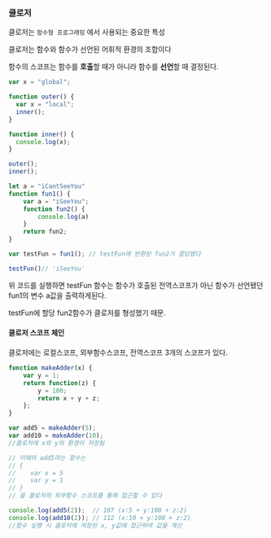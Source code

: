 ### 클로저

클로저는 `함수형 프로그래밍` 에서 사용되는 중요한 특성 

클로저는 함수와 함수가 선언된 어휘적 환경의 조합이다

함수의 스코프는 함수를 **호출**할 때가 아니라 함수를 **선언**할 때 결정된다. 

```js
var x = "global";

function outer() {
  var x = "local";
  inner();
}

function inner() {
  console.log(x);
}

outer();
inner();
```





```js
let a = "iCantSeeYou"
function fun1() {
    var a = "iSeeYou";
    function fun2() {
        console.log(a)
    }
    return fun2;
}

var testFun = fun1(); // testFun에 반환된 fun2가 할당됐다

testFun()// 'iSeeYou'
```

위 코드를 실행하면 testFun 함수는 함수가 호출된 전역스코프가 아닌 함수가 선언됐던 fun1의 변수 a값을 출력하게된다. 

testFun에 할당 fun2함수가 클로저를 형성했기 때문.



#### 클로저 스코프 체인

클로저에는 로컬스코프, 외부함수스코프, 전역스코프 3개의 스코프가 있다.

```js
function makeAdder(x) {
    var y = 1;
    return function(z) {
        y = 100;
        return x + y + z;
    };
}

var add5 = makeAdder(5);
var add10 = makeAdder(10);
//클로저에 x와 y의 환경이 저장됨

// 이때의 add5라는 함수는 
// {
//    var x = 5
//    var y = 1    
// }
// 을 클로저의 외부함수 스코프를 통해 접근할 수 있다

console.log(add5(2));  // 107 (x:5 + y:100 + z:2)
console.log(add10(2)); // 112 (x:10 + y:100 + z:2)
//함수 실행 시 클로저에 저장된 x, y값에 접근하여 값을 계산
```



